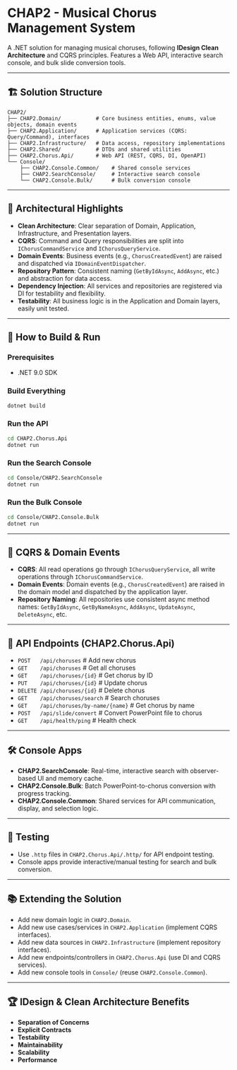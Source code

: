 # CHAP2 - Musical Chorus Management System

A .NET solution for managing musical choruses, following **IDesign Clean Architecture** and CQRS principles. Features a Web API, interactive search console, and bulk slide conversion tools.

---

## 🏗️ Solution Structure

```
CHAP2/
├── CHAP2.Domain/           # Core business entities, enums, value objects, domain events
├── CHAP2.Application/      # Application services (CQRS: Query/Command), interfaces
├── CHAP2.Infrastructure/   # Data access, repository implementations
├── CHAP2.Shared/           # DTOs and shared utilities
├── CHAP2.Chorus.Api/       # Web API (REST, CQRS, DI, OpenAPI)
└── Console/
    ├── CHAP2.Console.Common/    # Shared console services
    ├── CHAP2.SearchConsole/     # Interactive search console
    └── CHAP2.Console.Bulk/      # Bulk conversion console
```

---

## 🧩 Architectural Highlights

- **Clean Architecture**: Clear separation of Domain, Application, Infrastructure, and Presentation layers.
- **CQRS**: Command and Query responsibilities are split into `IChorusCommandService` and `IChorusQueryService`.
- **Domain Events**: Business events (e.g., `ChorusCreatedEvent`) are raised and dispatched via `IDomainEventDispatcher`.
- **Repository Pattern**: Consistent naming (`GetByIdAsync`, `AddAsync`, etc.) and abstraction for data access.
- **Dependency Injection**: All services and repositories are registered via DI for testability and flexibility.
- **Testability**: All business logic is in the Application and Domain layers, easily unit tested.

---

## 🚀 How to Build & Run

### Prerequisites
- .NET 9.0 SDK

### Build Everything
```bash
dotnet build
```

### Run the API
```bash
cd CHAP2.Chorus.Api
dotnet run
```

### Run the Search Console
```bash
cd Console/CHAP2.SearchConsole
dotnet run
```

### Run the Bulk Console
```bash
cd Console/CHAP2.Console.Bulk
dotnet run
```

---

## 🧠 CQRS & Domain Events

- **CQRS**: All read operations go through `IChorusQueryService`, all write operations through `IChorusCommandService`.
- **Domain Events**: Domain events (e.g., `ChorusCreatedEvent`) are raised in the domain model and dispatched by the application layer.
- **Repository Naming**: All repositories use consistent async method names: `GetByIdAsync`, `GetByNameAsync`, `AddAsync`, `UpdateAsync`, `DeleteAsync`, etc.

---

## 📝 API Endpoints (CHAP2.Chorus.Api)
- `POST   /api/choruses`              # Add new chorus
- `GET    /api/choruses`              # Get all choruses
- `GET    /api/choruses/{id}`         # Get chorus by ID
- `PUT    /api/choruses/{id}`         # Update chorus
- `DELETE /api/choruses/{id}`         # Delete chorus
- `GET    /api/choruses/search`       # Search choruses
- `GET    /api/choruses/by-name/{name}` # Get chorus by name
- `POST   /api/slide/convert`         # Convert PowerPoint file to chorus
- `GET    /api/health/ping`           # Health check

---

## 🛠️ Console Apps
- **CHAP2.SearchConsole**: Real-time, interactive search with observer-based UI and memory cache.
- **CHAP2.Console.Bulk**: Batch PowerPoint-to-chorus conversion with progress tracking.
- **CHAP2.Console.Common**: Shared services for API communication, display, and selection logic.

---

## 🧪 Testing
- Use `.http` files in `CHAP2.Chorus.Api/.http/` for API endpoint testing.
- Console apps provide interactive/manual testing for search and bulk conversion.

---

## 📚 Extending the Solution
- Add new domain logic in `CHAP2.Domain`.
- Add new use cases/services in `CHAP2.Application` (implement CQRS interfaces).
- Add new data sources in `CHAP2.Infrastructure` (implement repository interfaces).
- Add new endpoints/controllers in `CHAP2.Chorus.Api` (use DI and CQRS services).
- Add new console tools in `Console/` (reuse `CHAP2.Console.Common`).

---

## 🏆 IDesign & Clean Architecture Benefits
- **Separation of Concerns**
- **Explicit Contracts**
- **Testability**
- **Maintainability**
- **Scalability**
- **Performance** 